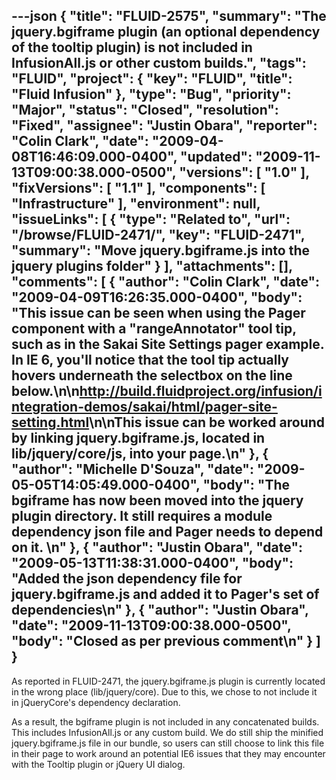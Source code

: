 ---json
{
  "title": "FLUID-2575",
  "summary": "The jquery.bgiframe plugin (an optional dependency of the tooltip plugin) is not included in InfusionAll.js or other custom builds.",
  "tags": "FLUID",
  "project": {
    "key": "FLUID",
    "title": "Fluid Infusion"
  },
  "type": "Bug",
  "priority": "Major",
  "status": "Closed",
  "resolution": "Fixed",
  "assignee": "Justin Obara",
  "reporter": "Colin Clark",
  "date": "2009-04-08T16:46:09.000-0400",
  "updated": "2009-11-13T09:00:38.000-0500",
  "versions": [
    "1.0"
  ],
  "fixVersions": [
    "1.1"
  ],
  "components": [
    "Infrastructure"
  ],
  "environment": null,
  "issueLinks": [
    {
      "type": "Related to",
      "url": "/browse/FLUID-2471/",
      "key": "FLUID-2471",
      "summary": "Move jquery.bgiframe.js into the jquery plugins folder"
    }
  ],
  "attachments": [],
  "comments": [
    {
      "author": "Colin Clark",
      "date": "2009-04-09T16:26:35.000-0400",
      "body": "This issue can be seen when using the Pager component with a \"rangeAnnotator\" tool tip, such as in the Sakai Site Settings pager example. In IE 6, you'll notice that the tool tip actually hovers underneath the selectbox on the line below.\n\n<http://build.fluidproject.org/infusion/integration-demos/sakai/html/pager-site-setting.html>\n\nThis issue can be worked around by linking  jquery.bgiframe.js, located in lib/jquery/core/js, into your page.\n"
    },
    {
      "author": "Michelle D'Souza",
      "date": "2009-05-05T14:05:49.000-0400",
      "body": "The bgiframe has now been moved into the jquery plugin directory. It still requires a module dependency json file and Pager needs to depend on it.&#x20;\n"
    },
    {
      "author": "Justin Obara",
      "date": "2009-05-13T11:38:31.000-0400",
      "body": "Added the json dependency file for jquery.bgiframe.js and added it to Pager's set of dependencies\n"
    },
    {
      "author": "Justin Obara",
      "date": "2009-11-13T09:00:38.000-0500",
      "body": "Closed as per previous comment\n"
    }
  ]
}
---
As reported in FLUID-2471, the jquery.bgiframe.js plugin is currently located in the wrong place (lib/jquery/core). Due to this, we chose to not include it in jQueryCore's dependency declaration.

As a result, the bgiframe plugin is not included in any concatenated builds. This includes InfusionAll.js or any custom build. We do still ship the minified jquery.bgiframe.js file in our bundle, so users can still choose to link this file in their page to work around an potential IE6 issues that they may encounter with the Tooltip plugin or jQuery UI dialog.

        